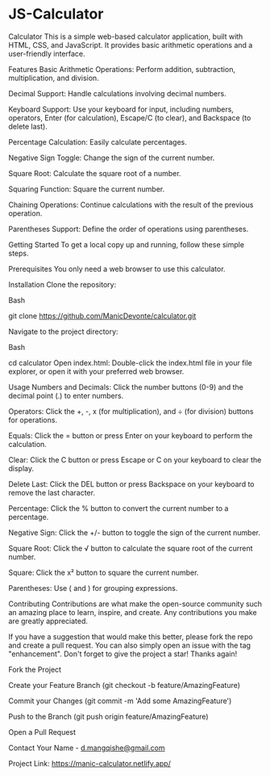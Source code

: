 # JS-Calculator
Calculator
This is a simple web-based calculator application, built with HTML, CSS, and JavaScript. It provides basic arithmetic operations and a user-friendly interface.

Features
Basic Arithmetic Operations: Perform addition, subtraction, multiplication, and division.

Decimal Support: Handle calculations involving decimal numbers.

Keyboard Support: Use your keyboard for input, including numbers, operators, Enter (for calculation), Escape/C (to clear), and Backspace (to delete last).

Percentage Calculation: Easily calculate percentages.

Negative Sign Toggle: Change the sign of the current number.

Square Root: Calculate the square root of a number.

Squaring Function: Square the current number.

Chaining Operations: Continue calculations with the result of the previous operation.

Parentheses Support: Define the order of operations using parentheses.

Getting Started
To get a local copy up and running, follow these simple steps.

Prerequisites
You only need a web browser to use this calculator.

Installation
Clone the repository:

Bash

git clone https://github.com/ManicDevonte/calculator.git

Navigate to the project directory:

Bash

cd calculator
Open index.html:
Double-click the index.html file in your file explorer, or open it with your preferred web browser.

Usage
Numbers and Decimals: Click the number buttons (0-9) and the decimal point (.) to enter numbers.

Operators: Click the +, -, x (for multiplication), and ÷ (for division) buttons for operations.

Equals: Click the = button or press Enter on your keyboard to perform the calculation.

Clear: Click the C button or press Escape or C on your keyboard to clear the display.

Delete Last: Click the DEL button or press Backspace on your keyboard to remove the last character.

Percentage: Click the % button to convert the current number to a percentage.

Negative Sign: Click the +/- button to toggle the sign of the current number.

Square Root: Click the √ button to calculate the square root of the current number.

Square: Click the x² button to square the current number.

Parentheses: Use ( and ) for grouping expressions.

Contributing
Contributions are what make the open-source community such an amazing place to learn, inspire, and create. Any contributions you make are greatly appreciated.

If you have a suggestion that would make this better, please fork the repo and create a pull request. You can also simply open an issue with the tag "enhancement".
Don't forget to give the project a star! Thanks again!

Fork the Project

Create your Feature Branch (git checkout -b feature/AmazingFeature)

Commit your Changes (git commit -m 'Add some AmazingFeature')

Push to the Branch (git push origin feature/AmazingFeature)

Open a Pull Request


Contact
Your Name - d.mangqishe@gmail.com

Project Link: https://manic-calculator.netlify.app/

